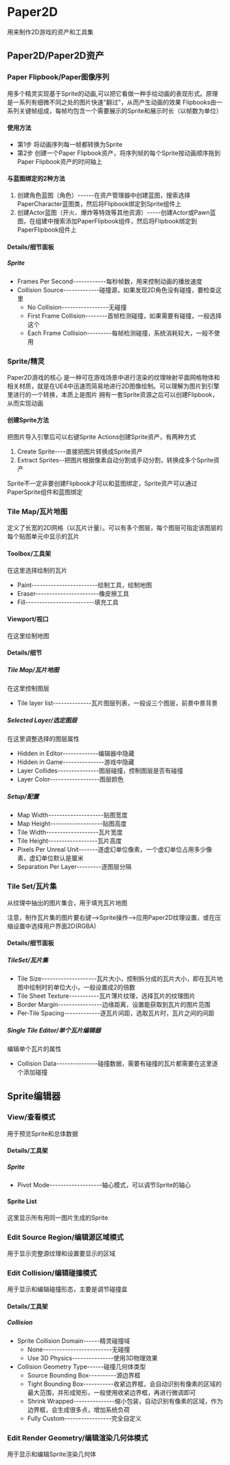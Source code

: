 # Paper2D
用来制作2D游戏的资产和工具集
## Paper2D/Paper2D资产
### Paper Flipbook/Paper图像序列
用多个精灵实现基于Sprite的动画,可以把它看做一种手绘动画的表现形式。原理是一系列有细微不同之处的图片快速"翻过"，从而产生动画的效果
Flipbooks由一系列关键帧组成，每帧均包含一个需要展示的Sprite和展示时长（以帧数为单位）

#### 使用方法
- 第1步 将动画序列每一帧都转换为Sprite
- 第2步 创建一个Paper Flipbook资产，将序列帧的每个Sprite按动画顺序拖到Paper Flipbook资产的时间轴上

#### 与蓝图绑定的2种方法
1. 创建角色蓝图（角色）------在资产管理器中创建蓝图，搜索选择PaperCharacter蓝图类，然后将Flipbook绑定到Sprite组件上
2. 创建Actor蓝图（开火、爆炸等特效等其他资源）-----创建Actor或Pawn蓝图，在组建中搜索添加PaperFlipbook组件，然后将Flipbook绑定到PaperFlipbook组件上
#### Details/细节面板
##### Sprite
- Frames Per Second------------每秒帧数，用来控制动画的播放速度
- Collision Source-------------碰撞源，如果发现2D角色没有碰撞，要检查这里
  - No Collision-----------------无碰撞
  - First Frame Collision--------首帧检测碰撞，如果需要有碰撞，一般选择这个
  - Each Frame Collision---------每帧检测碰撞，系统消耗较大，一般不使用

### Sprite/精灵
Paper2D游戏的核心
是一种可在游戏场景中进行渲染的纹理映射平面网格物体和相关材质，就是在UE4中迅速而简易地进行2D图像绘制。可以理解为图片到引擎里进行的一个转换，本质上是图片
拥有一套Sprite资源之后可以创建Flipbook，从而实现动画
#### 创建Sprite方法
把图片导入引擎后可以右键Sprite Actions创建Sprite资产，有两种方式
1. Create Sprite----直接把图片转换成Sprite资产
2. Extract Sprites--把图片根据像素自动分割或手动分割，转换成多个Sprite资产

Sprite不一定非要创建Flipbook才可以和蓝图绑定，Sprite资产可以通过PaperSprite组件和蓝图绑定

### Tile Map/瓦片地图
定义了长宽的2D网格（以瓦片计量）。可以有多个图层，每个图层可指定该图层的每个贴图单元中显示的瓦片
#### Toolbox/工具架
在这里选择绘制的瓦片
- Paint------------------------绘制工具，绘制地图
- Eraser-----------------------橡皮擦工具
- Fill-------------------------填充工具
#### Viewport/视口
在这里绘制地图
#### Details/细节
##### Tile Map/瓦片地图
在这里控制图层
- Tile layer list--------------瓦片图层列表，一般设三个图层，前景中景背景
##### Selected Layer/选定图层
在这里调整选择的图层属性
- Hidden in Editor-------------编辑器中隐藏
- Hidden in Game---------------游戏中隐藏
- Layer Collides---------------图层碰撞，控制图层是否有碰撞
- Layer Color------------------图层颜色
##### Setup/配置
- Map Width--------------------贴图宽度
- Map Height-------------------贴图高度
- Tile Width-------------------瓦片宽度
- Tile Height------------------瓦片高度
- Pixels Per Unreal Unit-------逐虚幻单位像素，一个虚幻单位占用多少像素，虚幻单位默认是厘米
- Separation Per Layer---------逐图层分隔


### Tile Set/瓦片集
从纹理中抽出的图片集合，用于填充瓦片地图

注意，制作瓦片集的图片要右键-->Sprite操作-->应用Paper2D纹理设置，或在压缩设置中选择用户界面2D(RGBA)
#### Details/细节面板
##### TileSet/瓦片集
- Tile Size--------------------瓦片大小，控制拆分成的瓦片大小，即在瓦片地图中绘制时的单位大小，一般设置成2的倍数
- Tile Sheet Texture-----------瓦片薄片纹理，选择瓦片的纹理图片
- Border Margin----------------边缘距离，设置能获取到瓦片的图片范围
- Per-Tile Spacing-------------逐瓦片间距，选取瓦片时，瓦片之间的间距
##### Single Tile Editor/单个瓦片编辑器
编辑单个瓦片的属性
- Collision Data---------------碰撞数据，需要有碰撞的瓦片都需要在这里逐个添加碰撞


## Sprite编辑器
### View/查看模式
用于预览Sprite和总体数据
#### Details/工具架
##### Sprite
- Pivot Mode-------------------轴心模式，可以调节Sprite的轴心
#### Sprite List
这里显示所有用同一图片生成的Sprite
### Edit Source Region/编辑源区域模式
用于显示完整源纹理和设置要显示的区域
### Edit Collision/编辑碰撞模式
用于显示和编辑碰撞形态，主要是调节碰撞盒
#### Details/工具架
##### Collision
- Sprite Collision Domain------精灵碰撞域
  - None-------------------------无碰撞
  - Use 3D Physics---------------使用3D物理效果
- Collision Geometry Type------碰撞几何体类型
  - Source Bounding Box----------源边界框
  - Tight Bounding Box-----------收紧边界框，会自动识别有像素的区域的最大范围，并形成矩形，一般使用收紧边界框，再进行微调即可
  - Shrink Wrapped---------------缩小包装，自动识别有像素的区域，作为边界框，会生成很多点，增加系统负荷
  - Fully Custom-----------------完全自定义
### Edit Render Geometry/编辑渲染几何体模式
用于显示和编辑Sprite渲染几何体

